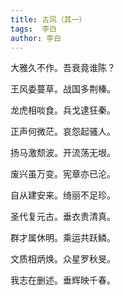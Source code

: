 ```yaml
---
title: 古风（其一）
tags:  李白
author: 李白
---
```


大雅久不作。吾衰竟谁陈？

王风委蔓草。战国多荆榛。

龙虎相啖食。兵戈逮狂秦。

正声何微茫。哀怨起骚人。

扬马激颓波。开流荡无垠。

废兴虽万变。宪章亦已沦。

自从建安来。绮丽不足珍。

圣代复元古。垂衣贵清真。

群才属休明。乘运共跃鳞。

文质相炳焕。众星罗秋旻。

我志在删述。垂辉映千春。

